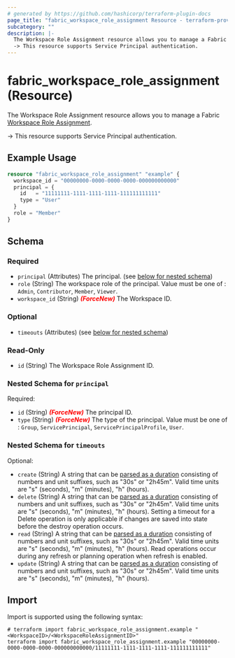 ```yaml
---
# generated by https://github.com/hashicorp/terraform-plugin-docs
page_title: "fabric_workspace_role_assignment Resource - terraform-provider-fabric"
subcategory: ""
description: |-
  The Workspace Role Assignment resource allows you to manage a Fabric Workspace Role Assignment https://learn.microsoft.com/fabric/fundamentals/roles-workspaces.
  -> This resource supports Service Principal authentication.
---
```


# fabric_workspace_role_assignment (Resource)

The Workspace Role Assignment resource allows you to manage a Fabric [Workspace Role Assignment](https://learn.microsoft.com/fabric/fundamentals/roles-workspaces).

-> This resource supports Service Principal authentication.

## Example Usage

```terraform
resource "fabric_workspace_role_assignment" "example" {
  workspace_id = "00000000-0000-0000-0000-000000000000"
  principal = {
    id   = "11111111-1111-1111-1111-111111111111"
    type = "User"
  }
  role = "Member"
}
```

<!-- schema generated by tfplugindocs -->
## Schema

### Required

- `principal` (Attributes) The principal. (see [below for nested schema](#nestedatt--principal))
- `role` (String) The workspace role of the principal. Value must be one of : `Admin`, `Contributor`, `Member`, `Viewer`.
- `workspace_id` (String) <i style="color:red;font-weight: bold">(ForceNew)</i> The Workspace ID.

### Optional

- `timeouts` (Attributes) (see [below for nested schema](#nestedatt--timeouts))

### Read-Only

- `id` (String) The Workspace Role Assignment ID.

<a id="nestedatt--principal"></a>

### Nested Schema for `principal`

Required:

- `id` (String) <i style="color:red;font-weight: bold">(ForceNew)</i> The principal ID.
- `type` (String) <i style="color:red;font-weight: bold">(ForceNew)</i> The type of the principal. Value must be one of : `Group`, `ServicePrincipal`, `ServicePrincipalProfile`, `User`.

<a id="nestedatt--timeouts"></a>

### Nested Schema for `timeouts`

Optional:

- `create` (String) A string that can be [parsed as a duration](https://pkg.go.dev/time#ParseDuration) consisting of numbers and unit suffixes, such as "30s" or "2h45m". Valid time units are "s" (seconds), "m" (minutes), "h" (hours).
- `delete` (String) A string that can be [parsed as a duration](https://pkg.go.dev/time#ParseDuration) consisting of numbers and unit suffixes, such as "30s" or "2h45m". Valid time units are "s" (seconds), "m" (minutes), "h" (hours). Setting a timeout for a Delete operation is only applicable if changes are saved into state before the destroy operation occurs.
- `read` (String) A string that can be [parsed as a duration](https://pkg.go.dev/time#ParseDuration) consisting of numbers and unit suffixes, such as "30s" or "2h45m". Valid time units are "s" (seconds), "m" (minutes), "h" (hours). Read operations occur during any refresh or planning operation when refresh is enabled.
- `update` (String) A string that can be [parsed as a duration](https://pkg.go.dev/time#ParseDuration) consisting of numbers and unit suffixes, such as "30s" or "2h45m". Valid time units are "s" (seconds), "m" (minutes), "h" (hours).

## Import

Import is supported using the following syntax:

```shell
# terraform import fabric_workspace_role_assignment.example "<WorkspaceID>/<WorkspaceRoleAssignmentID>"
terraform import fabric_workspace_role_assignment.example "00000000-0000-0000-0000-000000000000/11111111-1111-1111-1111-111111111111"
```
